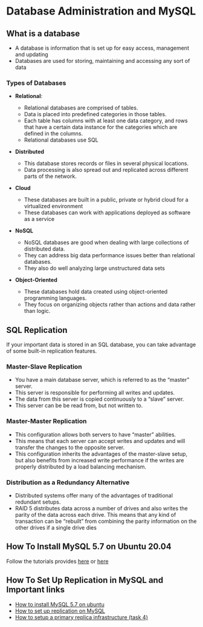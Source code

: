 # Database Administration and MySQL

## What is a database

- A database is information that is set up for easy access, management and updating
- Databases are used for storing, maintaining and accessing any sort of data

### Types of Databases

- **Relational**:
  - Relational databases are comprised of tables.
  - Data is placed into predefined categories in those tables.
  - Each table has columns with at least one data category, and rows that have a certain data instance for the categories which are defined in the columns.
  - Relational databases use SQL

- **Distributed**
  - This database stores records or files in several physical locations.
  - Data processing is also spread out and replicated across different parts of the network.

- **Cloud**
  - These databases are built in a public, private or hybrid cloud for a virtualized environment
  - These databases can work with applications deployed as software as a service

- **NoSQL**
  - NoSQL databases are good when dealing with large collections of distributed data.
  - They can address big data performance issues better than relational databases.
  - They also do well analyzing large unstructured data sets

- **Object-Oriented**
  - These databases hold data created using object-oriented programming languages.
  - They focus on organizing objects rather than actions and data rather than logic.

## SQL Replication

If your important data is stored in an SQL database, you can take advantage of some built-in replication features.

### Master-Slave Replication

- You have a main database server, which is referred to as the “master” server.
- This server is responsible for performing all writes and updates.
- The data from this server is copied continuously to a “slave” server.
- This server can be be read from, but not written to.

### Master-Master Replication

- This configuration allows both servers to have “master” abilities.
- This means that each server can accept writes and updates and will transfer the changes to the opposite server.
- This configuration inherits the advantages of the master-slave setup, but also benefits from increased write performance if the writes are properly distributed by a load balancing mechanism.

### Distribution as a Redundancy Alternative

- Distributed systems offer many of the advantages of traditional redundant setups.
- RAID 5 distributes data across a number of drives and also writes the parity of the data across each drive. This means that any kind of transaction can be “rebuilt” from combining the parity information on the other drives if a single drive dies

## How To Install MySQL 5.7 on Ubuntu 20.04

Follow the tutorials provides [here](https://computingforgeeks.com/how-to-install-mysql-on-ubuntu-focal/)
or [here](https://www.digitalocean.com/community/tutorials/how-to-install-mysql-on-ubuntu-20-04)

## How To Set Up Replication in MySQL and Important links

- [How to install MySQL 5.7 on ubuntu](https://www.hackerxone.com/2022/05/04/how-install-mysql-57-ubuntu-2004-lts/)
- [How to set up replication on MySQL](https://dev.to/ayekpleclemence/how-to-setup-mysql-5-7-replication-on-ubuntu-16-04-40lm)
- [How to setup a primary replica infrastructure (task 4)](https://medium.com/@estebandelahoz/setup-a-primary-replica-infrastructure-using-mysql-5bcab77c352)